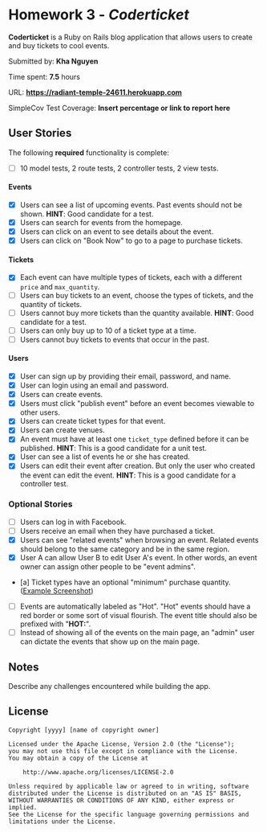 # Homework 3 - *Coderticket*

**Coderticket** is a Ruby on Rails blog application that allows users to create and buy tickets to cool events.

Submitted by: **Kha Nguyen**

Time spent: **7.5** hours

URL: **https://radiant-temple-24611.herokuapp.com**

SimpleCov Test Coverage: **Insert percentage or link to report here**

## User Stories

The following **required** functionality is complete:

* [ ] 10 model tests, 2 route tests, 2 controller tests, 2 view tests.

#### Events

* [x] Users can see a list of upcoming events. Past events should not be shown. **HINT**: Good candidate for a test.
* [x] Users can search for events from the homepage.
* [x] Users can click on an event to see details about the event.
* [x] Users can click on "Book Now" to go to a page to purchase tickets.

#### Tickets

* [x] Each event can have multiple types of tickets, each with a different `price` and `max_quantity`. 
* [ ] Users can buy tickets to an event, choose the types of tickets, and the quantity of tickets.
* [ ] Users cannot buy more tickets than the quantity available. **HINT**: Good candidate for a test.
* [ ] Users can only buy up to 10 of a ticket type at a time.
* [ ] Users cannot buy tickets to events that occur in the past. 

#### Users

* [x] User can sign up by providing their email, password, and name.
* [x] User can login using an email and password.
* [x] Users can create events.
* [x] Users must click "publish event" before an event becomes viewable to other users.
* [x] Users can create ticket types for that event.
* [x] Users can create venues.
* [x] An event must have at least one `ticket_type` defined before it can be published. **HINT**: This is a good candidate for a unit test.
* [x] User can see a list of events he or she has created.
* [x] Users can edit their event after creation. But only the user who created the event can edit the event. **HINT**: This is a good candidate for a controller test.

### Optional Stories

* [ ] Users can log in with Facebook.
* [ ] Users receive an email when they have purchased a ticket.
* [x] Users can see "related events" when browsing an event. Related events should belong to the same category and be in the same region.
* [x] User A can allow User B to edit User A's event. In other words, an event owner can assign other people to be "event admins".
* [a] Ticket types have an optional "minimum" purchase quantity. ([Example Screenshot](http://i.imgur.com/DOYtAR0.png))
* [ ] Events are automatically labeled as "Hot". "Hot" events should have a red border or some sort of visual flourish. The event title should also be prefixed with "**HOT:**".
* [ ] Instead of showing all of the events on the main page, an "admin" user can dictate the events that show up on the main page.

## Notes

Describe any challenges encountered while building the app.

## License

    Copyright [yyyy] [name of copyright owner]

    Licensed under the Apache License, Version 2.0 (the "License");
    you may not use this file except in compliance with the License.
    You may obtain a copy of the License at

        http://www.apache.org/licenses/LICENSE-2.0

    Unless required by applicable law or agreed to in writing, software
    distributed under the License is distributed on an "AS IS" BASIS,
    WITHOUT WARRANTIES OR CONDITIONS OF ANY KIND, either express or implied.
    See the License for the specific language governing permissions and
    limitations under the License.
